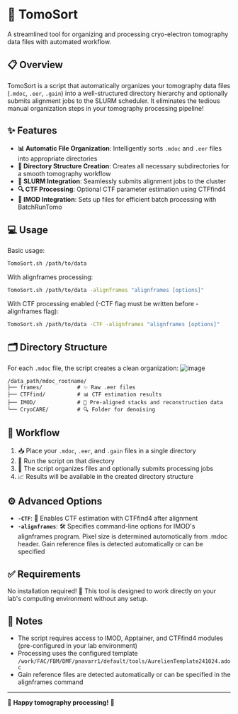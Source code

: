 # 🧬 TomoSort

A streamlined tool for organizing and processing cryo-electron tomography data files with automated workflow.

## 📋 Overview

TomoSort is a script that automatically organizes your tomography data files (`.mdoc`, `.eer`, `.gain`) into a well-structured directory hierarchy and optionally submits alignment jobs to the SLURM scheduler. It eliminates the tedious manual organization steps in your tomography processing pipeline!

## ✨ Features

- **📊 Automatic File Organization**: Intelligently sorts `.mdoc` and `.eer` files into appropriate directories
- **📁 Directory Structure Creation**: Creates all necessary subdirectories for a smooth tomography workflow
- **🚀 SLURM Integration**: Seamlessly submits alignment jobs to the cluster
- **🔍 CTF Processing**: Optional CTF parameter estimation using CTFfind4
- **🔧 IMOD Integration**: Sets up files for efficient batch processing with BatchRunTomo

## 💻 Usage

Basic usage:

```bash
TomoSort.sh /path/to/data
```

With alignframes processing:

```bash
TomoSort.sh /path/to/data -alignframes "alignframes [options]"
```

With CTF processing enabled (-CTF flag must be written before -alignframes flag):

```bash
TomoSort.sh /path/to/data -CTF -alignframes "alignframes [options]"
```

## 🗂️ Directory Structure

For each `.mdoc` file, the script creates a clean organization:
![image](https://github.com/user-attachments/assets/0f6485ea-8880-4bb6-b4ca-2717ceb949fa)

```
/data_path/mdoc_rootname/
├── frames/           # ✨ Raw .eer files
├── CTFfind/          # 📊 CTF estimation results
├── IMOD/             # 📝 Pre-aligned stacks and reconstruction data
└── CryoCARE/         # 🔍 Folder for denoising
```

## 🔄 Workflow

1. 📥 Place your `.mdoc`, `.eer`, and `.gain` files in a single directory
2. 🚀 Run the script on that directory
3. 🔧 The script organizes files and optionally submits processing jobs
4. 📈 Results will be available in the created directory structure

## ⚙️ Advanced Options

- **`-CTF`**: 🔬 Enables CTF estimation with CTFfind4 after alignment
- **`-alignframes`**: 🛠️ Specifies command-line options for IMOD's alignframes program. Pixel size is determined automotically from .mdoc header. Gain reference files is detected automatically or can be specified

## ✅ Requirements

No installation required! 🎉 This tool is designed to work directly on your lab's computing environment without any setup.

## 📝 Notes

- The script requires access to IMOD, Apptainer, and CTFfind4 modules (pre-configured in your lab environment)
- Processing uses the configured template `/work/FAC/FBM/DMF/pnavarr1/default/tools/AurelienTemplate241024.adoc`
- Gain reference files are detected automatically or can be specified in the alignframes command

---

🌟 **Happy tomography processing!** 🌟
